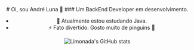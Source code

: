 <center> # Oi, sou André Luna 👋
### Um BackEnd Developer em desenvolvimento.

- 🌱 Atualmente estou estudando Java.
- ⚡ Fato divertido: Gosto muito de pinguins 🐧

![Limonada's GitHub stats](https://github-readme-stats.vercel.app/api?username=iLimonada&show_icons=true&theme=radical)
